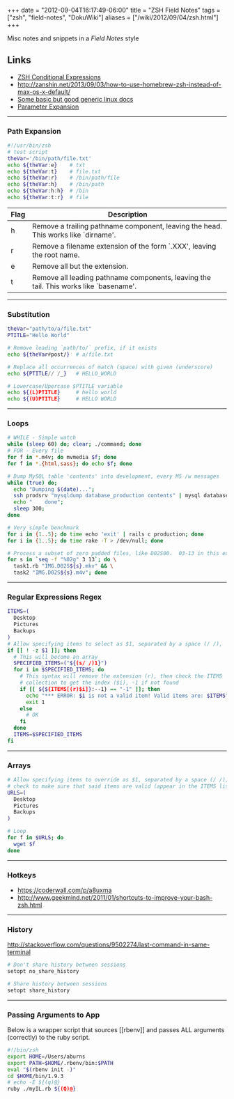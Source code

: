 +++
date = "2012-09-04T16:17:49-06:00"
title = "ZSH Field Notes"
tags = ["zsh", "field-notes", "DokuWiki"]
aliases = ["/wiki/2012/09/04/zsh.html"]
+++

Misc notes and snippets in a _Field Notes_ style
<!--more-->


## Links
  * [ZSH Conditional Expressions](http://www.cs.elte.hu/zsh-manual/zsh_12.html)
  * http://zanshin.net/2013/09/03/how-to-use-homebrew-zsh-instead-of-max-os-x-default/
  * [Some basic but good generic linux docs](http://linux-training.be/files/books/html/fun/index.html)
  * [Parameter Expansion](http://zsh.sourceforge.net/Doc/Release/Expansion.html#Parameter-Expansion)

------------------------------------------------------------------------
### Path Expansion

~~~ bash
#!/usr/bin/zsh
# test script
theVar='/bin/path/file.txt'
echo ${theVar:e}    # txt
echo ${theVar:t}    # file.txt
echo ${theVar:r}    # /bin/path/file
echo ${theVar:h}    # /bin/path
echo ${theVar:h:h}  # /bin
echo ${theVar:t:r}  # file
~~~

| Flag |                                     Description                                        |
|------|----------------------------------------------------------------------------------------|
| h    | Remove a trailing pathname component, leaving the head.  This works like `dirname'.    |
| r    | Remove a filename extension of the form `.XXX', leaving the root name.                 |
| e    | Remove all but the extension.                                                          |
| t    | Remove all leading pathname components, leaving the tail.  This works like `basename'. |


------------------------------------------------------------------------
### Substitution

~~~ bash
theVar="path/to/a/file.txt"
PTITLE="Hello World"

# Remove leading `path/to/` prefix, if it exists
echo ${theVar#post/}  # a/file.txt

# Replace all occurrences of match (space) with given (underscore)
echo ${PTITLE// /_}   # HELLO_WORLD

# Lowercase/Upercase $PTITLE variable
echo ${(L)PTITLE}     # hello world
echo ${(U)PTITLE}     # HELLO WORLD

~~~

------------------------------------------------------------------------
### Loops
~~~ bash
# WHILE - Simple watch
while (sleep 60) do; clear; ./command; done
# FOR - Every file
for f in *.m4v; do mvmedia $f; done
for f in *.{html,sass}; do echo $f; done
~~~


~~~ bash
# Dump MySQL table 'contents' into development, every M5 /w messages
while (true) do;
  echo "Dumping $(date)...";
  ssh prodsrv "mysqldump database_production contents" | mysql database_development;
  echo "    done";
  sleep 300;
done
~~~


~~~ bash
# Very simple benchmark
for i in {1..5}; do time echo 'exit' | rails c production; done
for i in {1..5}; do time rake -T > /dev/null; done
~~~

~~~ bash
# Process a subset of zero padded files, like D02S00.  03-13 in this example:
for s in `seq -f "%02g" 3 13`; do \
  task1.rb "IMG.D02S${s}.mkv" && \
  task2 "IMG.D02S${s}.m4v"; done
~~~

------------------------------------------------------------------------
### Regular Expressions Regex
~~~ bash
ITEMS=(
  Desktop
  Pictures
  Backups
)
# Allow specifying items to select as $1, separated by a space (/ /),
if [[ ! -z $1 ]]; then
  # This will become an array
  SPECIFIED_ITEMS=("${(s/ /)1}")
  for i in $SPECIFIED_ITEMS; do
    # This syntax will remove the extension (r), then check the ITEMS
    # collection to get the index ($i), -1 if not found
    if [[ ${${ITEMS[(r)$i]}:--1} == "-1" ]]; then
      echo "*** ERROR: $i is not a valid item! Valid items are: $ITEMS"
      exit 1
    else
      # OK
    fi
  done
  ITEMS=$SPECIFIED_ITEMS
fi
~~~

------------------------------------------------------------------------
### Arrays
~~~ bash
# Allow specifying items to override as $1, separated by a space (/ /),
# check to make sure that said items are valid (appear in the ITEMS list).
URLS=(
  Desktop
  Pictures
  Backups
)

# Loop
for f in $URLS; do
  wget $f
done
~~~


------------------------------------------------------------------------
### Hotkeys
  * https://coderwall.com/p/a8uxma
  * http://www.geekmind.net/2011/01/shortcuts-to-improve-your-bash-zsh.html


------------------------------------------------------------------------
### History
http://stackoverflow.com/questions/9502274/last-command-in-same-terminal

~~~ bash
# Don't share history between sessions
setopt no_share_history

# Share history between sessions
setopt share_history
~~~

------------------------------------------------------------------------
### Passing Arguments to App
Below is a wrapper script that sources [[rbenv]] and passes ALL arguments (correctly) to the ruby script.

~~~ bash
#!/bin/zsh
export HOME=/Users/aburns
export PATH=$HOME/.rbenv/bin:$PATH
eval "$(rbenv init -)"
cd $HOME/bin/1.9.3
# echo -E ${(q)@}
ruby ./myIL.rb ${(Q)@}
~~~
